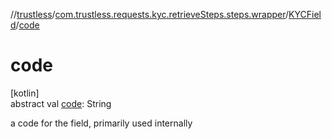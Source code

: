 //[trustless](../../../index.md)/[com.trustless.requests.kyc.retrieveSteps.steps.wrapper](../index.md)/[KYCField](index.md)/[code](code.md)

# code

[kotlin]\
abstract val [code](code.md): String

a code for the field, primarily used internally

